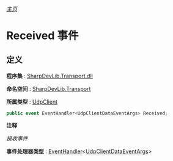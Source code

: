 ###### [主页](./Index.md "主页")

# Received 事件

## 定义

**程序集** : [SharpDevLib.Transport.dll](./SharpDevLib.Transport.assembly.md "SharpDevLib.Transport.dll")

**命名空间** : [SharpDevLib.Transport](./SharpDevLib.Transport.namespace.md "SharpDevLib.Transport")

**所属类型** : [UdpClient](./SharpDevLib.Transport.UdpClient.md "UdpClient")
``` csharp
public event EventHandler<UdpClientDataEventArgs> Received;
```

**注释**

*接收事件*



**事件处理器类型** : [EventHandler](https://learn.microsoft.com/en-us/dotnet/api/system.eventhandler-1 "EventHandler")\<[UdpClientDataEventArgs](./SharpDevLib.Transport.UdpClientDataEventArgs.md "UdpClientDataEventArgs")\>

